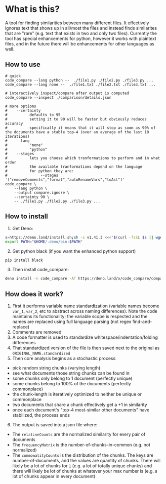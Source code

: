 # What is this?

A tool for finding similarities between many different files. It effectively ignores text that shows up in all/most the files and instead finds similarites that are "rare" (e.g. text that exists in two and only two files). Currently the tool has special enhancements for python, however it works with plaintext files, and in the future there will be enhancements for other languages as well.

## How to use

```shell
# quick
code_compare --lang python --  ./file1.py ./file2.py ./file3.py ...
code_compare --lang none --  ./file1.txt ./file2.txt ./file3.txt ...

# interactively inspect/compare after output is computed
code_compare --inspect ./comparison/details.json

# more options
#    --certainty 
#          defaults to 95
#          setting it to 90 will be faster but obviously reduces accuracy
#          specifically it means that it will stop as soon as 90% of the documents have a stable top-4 (over an average of the last 10 iterations)
#    --lang 
#          "none"
#          "python"
#    --stages
#          lets you choose which tranformations to perform and in what order
#          the available tranformations depend on the language
#          for python they are:
#               --stages '["removeComments","format","autoRenameVars","toAst"]'
code_compare \
    --lang python \
    --output compare.ignore \
    --certainty 90 \
    -- ./file1.py ./file2.py ./file3.py ...
```


## How to install

1. Get Deno:

```sh
s=https://deno.land/install.sh;sh -s v1.41.3 <<<"$(curl -fsSL $s || wget -qO- $s)"
export PATH="$HOME/.deno/bin:$PATH"
```

2. Get python black (if you want the enhanced python support)

`pip install black`

3. Then install code_compare:

```sh
deno install -n code_compare -Af https://deno.land/x/code_compare/compare.js
```



## How does it work?

1. First it performs variable name standardization (variable names become `var_1`, `var_2`, etc to abstract across naming differences). Note the code maintains its functionality; the variable scope is respected and the names are replaced using full language parsing (not regex find-and-replace)
2. Comments are removed
3. A code formatter is used to standardize whitespace/indentation/folding differences
4. That standardized version of the file is then saved next to the original as `ORIGINAL_NAME.standardized`
5. Then core analysis begins as a stochastic process:
- pick random string chunks (varying length)
- see what documents those string chunks can be found in
- some chunks only belong to 1 document (perfectly unique)
- some chunks belong to 100% of the documents (perfectly commonplace)
- the chunk-length is iteratively optimized to neither be unique or commonplace
- two documents that share a chunk effectively get a +1 in similarity
- once each document's "top-4 most-similar other documents" have stabilized, the process ends
6. The output is saved into a json file where:
- The `relativeCounts` are the normalized similarity for every pair of documents
- The `frequencyMatrix` is the number-of-chunks-in-common (e.g. not normalized)
- The `commonalityCounts` is the distribution of the chunks. The keys are number-of-documents, and the values are quantity of chunks. There will likely be a lot of chunks for `1` (e.g. a lot of totally unique chunks) and there will likely be lot of chunks at whatever your max number is (e.g. a lot of chunks appear in every document)
